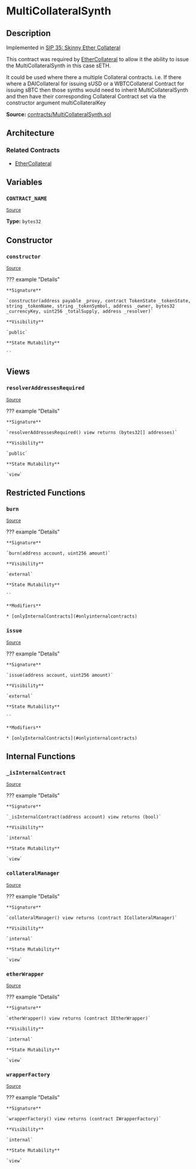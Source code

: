 # MultiCollateralSynth

## Description

Implemented in [SIP 35: Skinny Ether Collateral](https://sips.synthetix.io/sips/sip-35)

This contract was required by [EtherCollateral](EtherCollateral.md) to allow it the ability to issue the MultiCollateralSynth in this case sETH.

It could be used where there a multiple Collateral contracts.
i.e. If there where a DAICollateral for issuing sUSD or a WBTCCollateral Contract for issuing sBTC then those synths would need to inherit MultiCollateralSynth and then have their corresponding Collateral Contract set via the constructor argument multiCollateralKey

**Source:** [contracts/MultiCollateralSynth.sol](https://github.com/Synthetixio/synthetix/tree/v2.98.1/contracts/MultiCollateralSynth.sol)

## Architecture

### Related Contracts

- [EtherCollateral](EtherCollateral.md)

## Variables

### `CONTRACT_NAME`

<sub>[Source](https://github.com/Synthetixio/synthetix/tree/v2.98.1/contracts/MultiCollateralSynth.sol#L13)</sub>

**Type:** `bytes32`

## Constructor

### `constructor`

<sub>[Source](https://github.com/Synthetixio/synthetix/tree/v2.98.1/contracts/MultiCollateralSynth.sol#L23)</sub>

??? example "Details"

    **Signature**

    `constructor(address payable _proxy, contract TokenState _tokenState, string _tokenName, string _tokenSymbol, address _owner, bytes32 _currencyKey, uint256 _totalSupply, address _resolver)`

    **Visibility**

    `public`

    **State Mutability**

    ``

## Views

### `resolverAddressesRequired`

<sub>[Source](https://github.com/Synthetixio/synthetix/tree/v2.98.1/contracts/MultiCollateralSynth.sol#L48)</sub>

??? example "Details"

    **Signature**

    `resolverAddressesRequired() view returns (bytes32[] addresses)`

    **Visibility**

    `public`

    **State Mutability**

    `view`

## Restricted Functions

### `burn`

<sub>[Source](https://github.com/Synthetixio/synthetix/tree/v2.98.1/contracts/MultiCollateralSynth.sol#L73)</sub>

??? example "Details"

    **Signature**

    `burn(address account, uint256 amount)`

    **Visibility**

    `external`

    **State Mutability**

    ``

    **Modifiers**

    * [onlyInternalContracts](#onlyinternalcontracts)

### `issue`

<sub>[Source](https://github.com/Synthetixio/synthetix/tree/v2.98.1/contracts/MultiCollateralSynth.sol#L64)</sub>

??? example "Details"

    **Signature**

    `issue(address account, uint256 amount)`

    **Visibility**

    `external`

    **State Mutability**

    ``

    **Modifiers**

    * [onlyInternalContracts](#onlyinternalcontracts)

## Internal Functions

### `_isInternalContract`

<sub>[Source](https://github.com/Synthetixio/synthetix/tree/v2.98.1/contracts/MultiCollateralSynth.sol#L80)</sub>

??? example "Details"

    **Signature**

    `_isInternalContract(address account) view returns (bool)`

    **Visibility**

    `internal`

    **State Mutability**

    `view`

### `collateralManager`

<sub>[Source](https://github.com/Synthetixio/synthetix/tree/v2.98.1/contracts/MultiCollateralSynth.sol#L36)</sub>

??? example "Details"

    **Signature**

    `collateralManager() view returns (contract ICollateralManager)`

    **Visibility**

    `internal`

    **State Mutability**

    `view`

### `etherWrapper`

<sub>[Source](https://github.com/Synthetixio/synthetix/tree/v2.98.1/contracts/MultiCollateralSynth.sol#L40)</sub>

??? example "Details"

    **Signature**

    `etherWrapper() view returns (contract IEtherWrapper)`

    **Visibility**

    `internal`

    **State Mutability**

    `view`

### `wrapperFactory`

<sub>[Source](https://github.com/Synthetixio/synthetix/tree/v2.98.1/contracts/MultiCollateralSynth.sol#L44)</sub>

??? example "Details"

    **Signature**

    `wrapperFactory() view returns (contract IWrapperFactory)`

    **Visibility**

    `internal`

    **State Mutability**

    `view`
